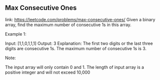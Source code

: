 ## Max Consecutive Ones 
link: <https://leetcode.com/problems/max-consecutive-ones/>
Given a binary array, find the maximum number of consecutive 1s in this array.

Example 1:

Input: [1,1,0,1,1,1]
Output: 3
Explanation: The first two digits or the last three digits are consecutive 1s.
    The maximum number of consecutive 1s is 3.



Note:

The input array will only contain 0 and 1.
The length of input array is a positive integer and will not exceed 10,000

